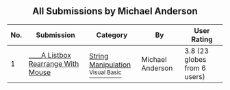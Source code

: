 ﻿<div align="center">

## All Submissions by Michael Anderson

</div>

No.  | Submission | Category | By   | User Rating
---- | ---------- | -------- | ---- | -----------
1 | [\_\_\_\_A Listbox Rearrange With Mouse<br />](https://github.com/Planet-Source-Code/michael-anderson-a-listbox-rearrange-with-mouse__1-44151) | [String Manipulation<br /><sup>Visual Basic</sup>](../ByCategory/string-manipulation__1-5.md) | Michael Anderson | 3.8 (23 globes from 6 users)
